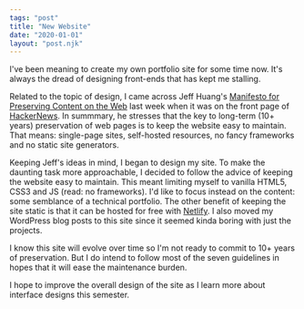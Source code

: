 ```yaml
---
tags: "post"
title: "New Website"
date: "2020-01-01"
layout: "post.njk"
---
```


I've been meaning to create my own portfolio site for some time now.
It's always the dread of designing front-ends that has kept me stalling.

Related to the topic of design, I came across Jeff Huang's [Manifesto for Preserving Content on the Web](https://jeffhuang.com/designed_to_last/)
last week when it was on the front page of [HackerNews](https://news.ycombinator.com/item?id=21840140).
In summmary, he stresses that the key to long-term (10+ years) preservation of web pages is to keep the website easy to maintain.
That means: single-page sites, self-hosted resources, no fancy frameworks and no static site generators.

Keeping Jeff's ideas in mind, I began to design my site.
To make the daunting task more approachable, I decided to follow the advice of keeping the website easy to maintain.
This meant limiting myself to vanilla HTML5, CSS3 and JS (read: no frameworks).
I'd like to focus instead on the content: some semblance of a technical portfolio.
The other benefit of keeping the site static is that it can be hosted for free with [Netlify](https://www.netlify.com/).
I also moved my WordPress blog posts to this site since it seemed kinda boring with just the projects.

I know this site will evolve over time so I'm not ready to commit to 10+ years of preservation.
But I do intend to follow most of the seven guidelines in hopes that it will ease the maintenance burden.

I hope to improve the overall design of the site as I learn more about interface designs this semester.

